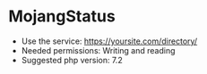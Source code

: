 # MojangStatus
* Use the service: https://yoursite.com/directory/
* Needed permissions: Writing and reading
* Suggested php version: 7.2
